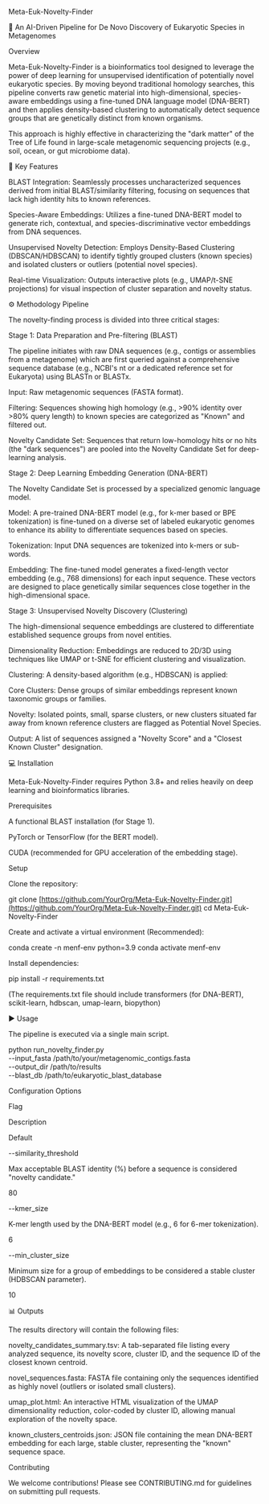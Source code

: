 Meta-Euk-Novelty-Finder

🔬 An AI-Driven Pipeline for De Novo Discovery of Eukaryotic Species in Metagenomes

Overview

Meta-Euk-Novelty-Finder is a bioinformatics tool designed to leverage the power of deep learning for unsupervised identification of potentially novel eukaryotic species. By moving beyond traditional homology searches, this pipeline converts raw genetic material into high-dimensional, species-aware embeddings using a fine-tuned DNA language model (DNA-BERT) and then applies density-based clustering to automatically detect sequence groups that are genetically distinct from known organisms.

This approach is highly effective in characterizing the "dark matter" of the Tree of Life found in large-scale metagenomic sequencing projects (e.g., soil, ocean, or gut microbiome data).

🚀 Key Features

BLAST Integration: Seamlessly processes uncharacterized sequences derived from initial BLAST/similarity filtering, focusing on sequences that lack high identity hits to known references.

Species-Aware Embeddings: Utilizes a fine-tuned DNA-BERT model to generate rich, contextual, and species-discriminative vector embeddings from DNA sequences.

Unsupervised Novelty Detection: Employs Density-Based Clustering (DBSCAN/HDBSCAN) to identify tightly grouped clusters (known species) and isolated clusters or outliers (potential novel species).

Real-time Visualization: Outputs interactive plots (e.g., UMAP/t-SNE projections) for visual inspection of cluster separation and novelty status.

⚙️ Methodology Pipeline

The novelty-finding process is divided into three critical stages:

Stage 1: Data Preparation and Pre-filtering (BLAST)

The pipeline initiates with raw DNA sequences (e.g., contigs or assemblies from a metagenome) which are first queried against a comprehensive sequence database (e.g., NCBI's nt or a dedicated reference set for Eukaryota) using BLASTn or BLASTx.

Input: Raw metagenomic sequences (FASTA format).

Filtering: Sequences showing high homology (e.g., >90% identity over >80% query length) to known species are categorized as "Known" and filtered out.

Novelty Candidate Set: Sequences that return low-homology hits or no hits (the "dark sequences") are pooled into the Novelty Candidate Set for deep-learning analysis.

Stage 2: Deep Learning Embedding Generation (DNA-BERT)

The Novelty Candidate Set is processed by a specialized genomic language model.

Model: A pre-trained DNA-BERT model (e.g., for k-mer based or BPE tokenization) is fine-tuned on a diverse set of labeled eukaryotic genomes to enhance its ability to differentiate sequences based on species.

Tokenization: Input DNA sequences are tokenized into k-mers or sub-words.

Embedding: The fine-tuned model generates a fixed-length vector embedding (e.g., 768 dimensions) for each input sequence. These vectors are designed to place genetically similar sequences close together in the high-dimensional space.

Stage 3: Unsupervised Novelty Discovery (Clustering)

The high-dimensional sequence embeddings are clustered to differentiate established sequence groups from novel entities.

Dimensionality Reduction: Embeddings are reduced to 2D/3D using techniques like UMAP or t-SNE for efficient clustering and visualization.

Clustering: A density-based algorithm (e.g., HDBSCAN) is applied:

Core Clusters: Dense groups of similar embeddings represent known taxonomic groups or families.

Novelty: Isolated points, small, sparse clusters, or new clusters situated far away from known reference clusters are flagged as Potential Novel Species.

Output: A list of sequences assigned a "Novelty Score" and a "Closest Known Cluster" designation.

💻 Installation

Meta-Euk-Novelty-Finder requires Python 3.8+ and relies heavily on deep learning and bioinformatics libraries.

Prerequisites

A functional BLAST installation (for Stage 1).

PyTorch or TensorFlow (for the BERT model).

CUDA (recommended for GPU acceleration of the embedding stage).

Setup

Clone the repository:

git clone [https://github.com/YourOrg/Meta-Euk-Novelty-Finder.git](https://github.com/YourOrg/Meta-Euk-Novelty-Finder.git)
cd Meta-Euk-Novelty-Finder


Create and activate a virtual environment (Recommended):

conda create -n menf-env python=3.9
conda activate menf-env


Install dependencies:

pip install -r requirements.txt


(The requirements.txt file should include transformers (for DNA-BERT), scikit-learn, hdbscan, umap-learn, biopython)

▶️ Usage

The pipeline is executed via a single main script.

python run_novelty_finder.py \
    --input_fasta /path/to/your/metagenomic_contigs.fasta \
    --output_dir /path/to/results \
    --blast_db /path/to/eukaryotic_blast_database


Configuration Options

Flag

Description

Default

--similarity_threshold

Max acceptable BLAST identity (%) before a sequence is considered "novelty candidate."

80

--kmer_size

K-mer length used by the DNA-BERT model (e.g., 6 for 6-mer tokenization).

6

--min_cluster_size

Minimum size for a group of embeddings to be considered a stable cluster (HDBSCAN parameter).

10

📊 Outputs

The results directory will contain the following files:

novelty_candidates_summary.tsv: A tab-separated file listing every analyzed sequence, its novelty score, cluster ID, and the sequence ID of the closest known centroid.

novel_sequences.fasta: FASTA file containing only the sequences identified as highly novel (outliers or isolated small clusters).

umap_plot.html: An interactive HTML visualization of the UMAP dimensionality reduction, color-coded by cluster ID, allowing manual exploration of the novelty space.

known_clusters_centroids.json: JSON file containing the mean DNA-BERT embedding for each large, stable cluster, representing the "known" sequence space.

Contributing

We welcome contributions! Please see CONTRIBUTING.md for guidelines on submitting pull requests.
